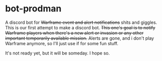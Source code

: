 # bot-prodman
A discord bot for ~~Warframe event and alert notifications~~ shits and giggles.
This is our first attempt to make a discord bot.
~~This one's goal is to notify Warframe players when there's a new alert or invasion
or any other important temporarily available mission.~~
Alerts are gone, and i don't play Warframe anymore, so I'll just use if for some fun stuff.

It's not ready yet, but it will be someday. I hope so.
